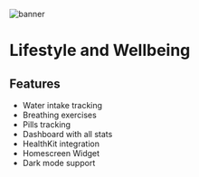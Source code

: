 ![banner](https://github.com/user-attachments/assets/a952998c-f68c-4dbd-a66e-63a36b475ac4)
# Lifestyle and Wellbeing
## Features
- Water intake tracking
- Breathing exercises
- Pills tracking
- Dashboard with all stats
- HealthKit integration
- Homescreen Widget
- Dark mode support
